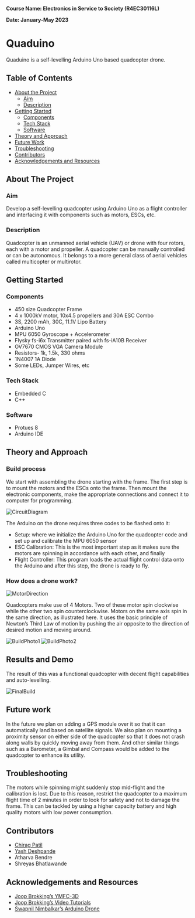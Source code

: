 **Course Name: Electronics in Service to Society (R4EC30116L)**

**Date: January-May 2023**


# Quaduino

Quaduino is a self-levelling Arduino Uno based quadcopter drone.

## Table of Contents

- [About the Project](#about-the-project)
    - [Aim](#aim)
    - [Description](#description)
- [Getting Started](#getting-started)
    - [Components](#components)
    - [Tech Stack](#tech-stack)
    - [Software](#software)
- [Theory and Approach](#theory-and-approach)
- [Future Work](#future-work)
- [Troubleshooting](#troubleshooting)
- [Contributors](#contributors)
- [Acknowledgements and Resources](#acknowledgements-and-resources)

## About The Project

### Aim

Develop a self-levelling quadcopter using Arduino Uno as a flight controller and interfacing it with components such as motors, ESCs, etc.

### Description
Quadcopter is an unmanned aerial vehicle (UAV) or drone with four rotors, each with a motor and propeller. A quadcopter can be manually controlled or can be autonomous. It belongs to a more general class of aerial vehicles called multicopter or multirotor.


## Getting Started

### Components

- 450 size Quadcopter Frame
- 4 x 1000kV motor, 10x4.5 propellers and 30A ESC Combo
- 3S, 2200 mAh, 30C, 11.1V Lipo Battery
- Arduino Uno
- MPU 6050 Gyroscope + Accelerometer
- Flysky fs-i6x Transmitter paired with fs-iA10B Receiver
- OV7670 CMOS VGA Camera Module
- Resistors- 1k, 1.5k, 330 ohms
- 1N4007 1A Diode
- Some LEDs, Jumper Wires, etc

### Tech Stack
- Embedded C
- C++

### Software
- Protues 8  
- Arduino IDE

## Theory and Approach

### Build process

We start with assembling the drone starting with the frame. The first step is to mount the motors and the ESCs onto the frame. Then mount the electronic components, make the appropriate connections and connect it to computer for programming.

![CircuitDiagram](https://github.com/cp2392/Quaduino/assets/88549231/b94bad4f-453b-4b8c-8fc2-7ac5a9142d59)

The Arduino on the drone requires three codes to be flashed onto it:
- Setup: where we initialize the Arduino Uno for the quadcopter code and set up and calibrate the MPU 6050 sensor
- ESC Calibration: This is the most important step as it makes sure the motors are spinning in accordance with each other, and finally
- Flight Controller: This program loads the actual flight control data onto the Arduino and after this step, the drone is ready to fly. 

### How does a drone work?

![MotorDirection](https://github.com/cp2392/Quaduino/assets/88549231/5385e541-00bf-436e-8969-089a9d839d76)

Quadcopters make use of 4 Motors. Two of these motor spin clockwise while the other two spin counterclockwise. Motors on the same axis spin in the same direction, as illustrated here. It uses the basic principle of Newton’s Third Law of motion by pushing the air opposite to the direction of desired motion and moving around.

![BuildPhoto1](https://github.com/cp2392/Quaduino/assets/88549231/728d1f92-f8b7-4bda-95c7-241bae49a82d)    ![BuildPhoto2](https://github.com/cp2392/Quaduino/assets/88549231/26dbbf59-c4b6-4978-8667-18de24c5a44d)


## Results and Demo
The result of this was a functional quadcopter with decent flight capabilities and auto-levelling. 

![FinalBuild](https://github.com/cp2392/Quaduino/assets/88549231/9d99b93c-1676-4217-9166-200b285d8cf6)


## Future work
In the future we plan on adding a GPS module over it so that it can automatically land based on satellite signals.
We also plan on mounting a proximity sensor on either side of the quadcopter so that it does not crash along walls by quickly moving away from them.
And other similar things such as a Barometer, a Gimbal and Compass would be added to the quadcopter to enhance its utility.


## Troubleshooting

The motors while spinning might suddenly stop mid-flight and the calibration is lost. Due to this reason, restrict the quadcopter to a maximum flight time of 2 minutes in order to look for safety and not to damage the frame. 
This can be tackled by using a higher capacity battery and high quality motors with low power consumption.


## Contributors

- [Chirag Patil](https://github.com/cp2392)
- [Yash Deshpande](https://github.com/yashLM705)
- Atharva Bendre
- Shreyas Bhatlawande

## Acknowledgements and Resources

- [Joop Brokking’s YMFC-3D](http://www.brokking.net/ymfc-al_main.html)
- [Joop Brokking’s Video Tutorials](https://www.youtube.com/watch?v=XFxqFQwRumc&list=PL0K4VDicBzsibZqfa42DVxC8CGCMB7G2G&pp=iAQB)
- [Swapnil Nimbalkar’s Arduino Drone](https://www.youtube.com/watch?v=zLdw0reI86o)
